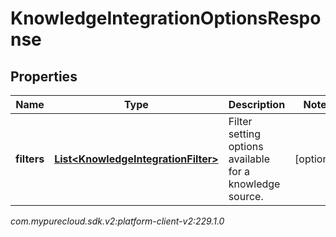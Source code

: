 # KnowledgeIntegrationOptionsResponse


## Properties

| Name | Type | Description | Notes |
| ------------ | ------------- | ------------- | ------------- |
| **filters** | [**List&lt;KnowledgeIntegrationFilter&gt;**](KnowledgeIntegrationFilter) | Filter setting options available for a knowledge source. |  [optional] |




_com.mypurecloud.sdk.v2:platform-client-v2:229.1.0_
